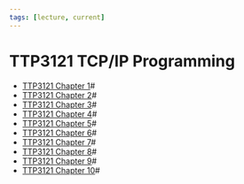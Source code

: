 ```yaml
---
tags: [lecture, current]
---
```


# TTP3121 TCP/IP Programming

- [TTP3121 Chapter 1](202209270925.md)#
- [TTP3121 Chapter 2](202210012317.md)#
- [TTP3121 Chapter 3](202210172159.md)#
- [TTP3121 Chapter 4](202211022056.md)#
- [TTP3121 Chapter 5](202211022107.md)#
- [TTP3121 Chapter 6](202211080901.md)#
- [TTP3121 Chapter 7](202212071229.md)#
- [TTP3121 Chapter 8](202212130919.md)#
- [TTP3121 Chapter 9](202212132137.md)#
- [TTP3121 Chapter 10](202212250932.md)#
